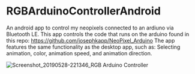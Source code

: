 # RGBArduinoControllerAndroid
An android app to control my neopixels connected to an ardiuno via Bluetooth LE. This app controls the code that runs on the arduino found in this repo: https://github.com/josephkapp/NeoPixel_Arduino
The app features the same functionality as the desktop app, such as: Selecting animation, color, animation speed, and animation direction.

![Screenshot_20190528-221346_RGB Arduino Controller](https://user-images.githubusercontent.com/49374040/58524423-29549f80-8196-11e9-9cb7-761915b4b2c6.jpg)

